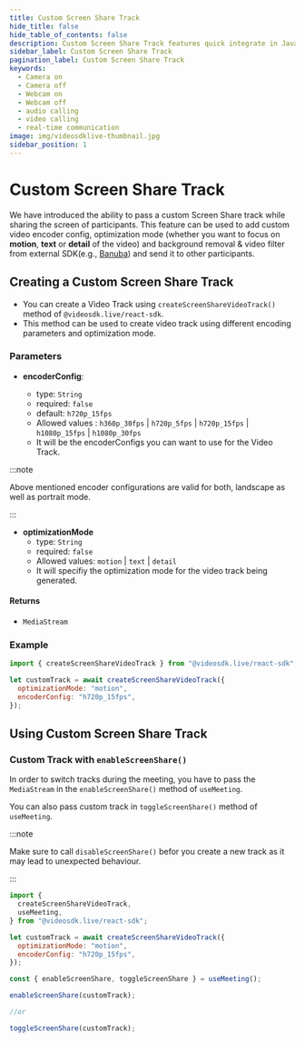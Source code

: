 ```yaml
---
title: Custom Screen Share Track
hide_title: false
hide_table_of_contents: false
description: Custom Screen Share Track features quick integrate in Javascript, React JS, Android, IOS, React Native, Flutter with Video SDK to add live video & audio conferencing to your applications.
sidebar_label: Custom Screen Share Track
pagination_label: Custom Screen Share Track
keywords:
  - Camera on
  - Camera off
  - Webcam on
  - Webcam off
  - audio calling
  - video calling
  - real-time communication
image: img/videosdklive-thumbnail.jpg
sidebar_position: 1
---
```


# Custom Screen Share Track

We have introduced the ability to pass a custom Screen Share track while sharing the screen of participants. This feature can be used to add custom video encoder config, optimization mode (whether you want to focus on **motion**, **text** or **detail** of the video) and background removal & video filter from external SDK(e.g., [Banuba](https://www.banuba.com/)) and send it to other participants.

## Creating a Custom Screen Share Track

- You can create a Video Track using `createScreenShareVideoTrack()` method of `@videosdk.live/react-sdk`.
- This method can be used to create video track using different encoding parameters and optimization mode.

### Parameters

- **encoderConfig**:

  - type: `String`
  - required: `false`
  - default: `h720p_15fps`
  - Allowed values : `h360p_30fps` | `h720p_5fps` | `h720p_15fps` | `h1080p_15fps` | `h1080p_30fps`
  - It will be the encoderConfigs you can want to use for the Video Track.

:::note

Above mentioned encoder configurations are valid for both, landscape as well as portrait mode.

:::

- **optimizationMode**
  - type: `String`
  - required: `false`
  - Allowed values: `motion` | `text` | `detail`
  - It will specifiy the optimization mode for the video track being generated.

#### Returns

- `MediaStream`

### Example

```javascript
import { createScreenShareVideoTrack } from "@videosdk.live/react-sdk";

let customTrack = await createScreenShareVideoTrack({
  optimizationMode: "motion",
  encoderConfig: "h720p_15fps",
});
```

## Using Custom Screen Share Track

### Custom Track with `enableScreenShare()`

In order to switch tracks during the meeting, you have to pass the `MediaStream` in the `enableScreenShare()` method of `useMeeting`.

You can also pass custom track in `toggleScreenShare()` method of `useMeeting`.

:::note

Make sure to call `disableScreenShare()` befor you create a new track as it may lead to unexpected behaviour.

:::

```javascript
import {
  createScreenShareVideoTrack,
  useMeeting,
} from "@videosdk.live/react-sdk";

let customTrack = await createScreenShareVideoTrack({
  optimizationMode: "motion",
  encoderConfig: "h720p_15fps",
});

const { enableScreenShare, toggleScreenShare } = useMeeting();

enableScreenShare(customTrack);

//or

toggleScreenShare(customTrack);
```
